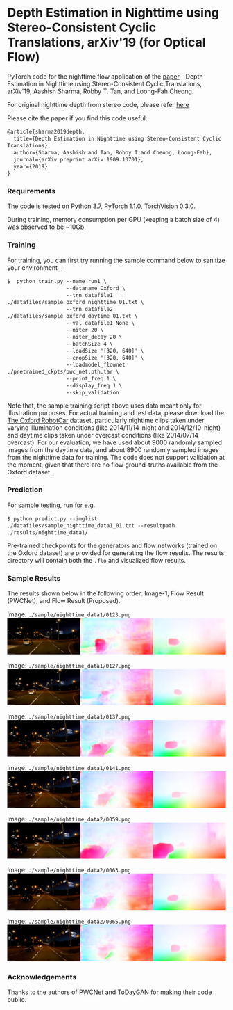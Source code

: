 # Depth Estimation in Nighttime using Stereo-Consistent Cyclic Translations, arXiv'19 (for Optical Flow)
PyTorch code for the nighttime flow application of the [paper](https://arxiv.org/abs/1909.13701) - Depth Estimation in Nighttime using Stereo-Consistent Cyclic Translations, arXiv'19, Aashish Sharma, Robby T. Tan, and Loong-Fah Cheong. 

For original nighttime depth from stereo code, please refer [here](https://github.com/aasharma90/NighttimeDepthandFlow/tree/master/CycleStereoGAN_NighttimeDepth)

Please cite the paper if you find this code useful:
```
@article{sharma2019depth,
  title={Depth Estimation in Nighttime using Stereo-Consistent Cyclic Translations},
  author={Sharma, Aashish and Tan, Robby T and Cheong, Loong-Fah},
  journal={arXiv preprint arXiv:1909.13701},
  year={2019}
}
```
### Requirements
The code is tested on Python 3.7, PyTorch 1.1.0, TorchVision 0.3.0. 

During training, memory consumption per GPU (keeping a batch size of 4) was observed to be ~10Gb. 

### Training
For training, you can first try running the sample command below to sanitize your environment -
```
$  python train.py --name run1 \
                   --dataname Oxford \
                   --trn_datafile1 ./datafiles/sample_oxford_nighttime_01.txt \
                   --trn_datafile2 ./datafiles/sample_oxford_daytime_01.txt \
                   --val_datafile1 None \
                   --niter 20 \
                   --niter_decay 20 \
                   --batchSize 4 \
                   --loadSize '[320, 640]' \
                   --cropSize '[320, 640]' \
                   --loadmodel_flownet ./pretrained_ckpts/pwc_net.pth.tar \
                   --print_freq 1 \
                   --display_freq 1 \
                   --skip_validation
```
Note that, the sample training script above uses data meant only for illustration purposes. For actual trainiing and test data, please download the [The Oxford RobotCar](https://robotcar-dataset.robots.ox.ac.uk/datasets/) dataset, particularly nightime clips taken under varying illumination conditions (like 2014/11/14-night and 2014/12/10-night) and daytime clips taken under overcast conditions (like 2014/07/14-overcast). For our evaluation, we have used about 9000 randomly sampled images from the daytime data, and about 8900 randomly sampled images from the nighttime data for training. The code does not support validation at the moment, given that there are no flow ground-truths available from the Oxford dataset.

### Prediction
For sample testing, run for e.g. 
```
$ python predict.py --imglist ./datafiles/sample_nighttime_data1_01.txt --resultpath ./results/nighttime_data1/
```
Pre-trained checkpoints for the generators and flow networks (trained on the Oxford dataset) are provided for generating the flow results. The results directory will contain both the `.flo` and visualized flow results. 

### Sample Results
The results shown below in the following order: Image-1, Flow Result (PWCNet), and Flow Result (Proposed). 

Image: `./sample/nighttime_data1/0123.png`
![sample/nighttime_data1/0123](results/nighttime_Data1/result_4.jpg)

Image: `./sample/nighttime_data1/0127.png`
![sample/nighttime_data1/0127](results/nighttime_Data1/result_8.jpg)

Image: `./sample/nighttime_data1/0137.png`
![sample/nighttime_data1/0137](results/nighttime_Data1/result_18.jpg)

Image: `./sample/nighttime_data1/0141.png`
![sample/nighttime_data1/0141](results/nighttime_Data1/result_22.jpg)

Image: `./sample/nighttime_data2/0059.png`
![sample/nighttime_data2/0059](results/nighttime_Data1/result_15.jpg)

Image: `./sample/nighttime_data2/0063.png`
![sample/nighttime_data2/0063](results/nighttime_Data1/result_19.jpg)

Image: `./sample/nighttime_data2/0065.png`
![sample/nighttime_data2/0065](results/nighttime_Data1/result_21.jpg)

### Acknowledgements 
Thanks to the authors of [PWCNet](https://github.com/NVlabs/PWC-Net/tree/master/PyTorch) and [ToDayGAN](https://github.com/AAnoosheh/ToDayGAN) for making their code public. 
